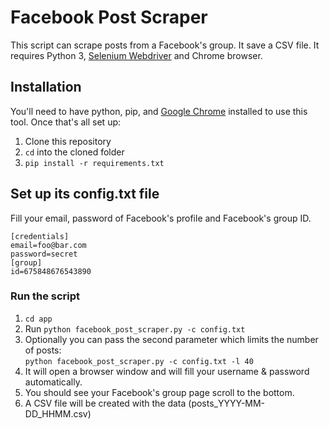 # Facebook Post Scraper
This script can scrape posts from a Facebook's group. 
It save a CSV file. It requires Python 3, <a href='http://selenium-python.readthedocs.io/installation.html'>Selenium Webdriver</a> and Chrome browser.

## Installation
You'll need to have python, pip, and [Google Chrome](https://www.google.com/chrome/) installed to use this tool. Once that's all set up:

1. Clone this repository
2. `cd` into the cloned folder 
3. `pip install -r requirements.txt`

## Set up its config.txt file
Fill your email, password of Facebook's profile and Facebook's group ID.
```
[credentials]
email=foo@bar.com
password=secret
[group]
id=675848676543890
```

### Run the script
1. `cd app`
2. Run ```python facebook_post_scraper.py -c config.txt```
3. Optionally you can pass the second parameter which limits the number of posts: <br />
   `python facebook_post_scraper.py -c config.txt -l 40`
4. It will open a browser window and will fill your username & password automatically.
5. You should see your Facebook's group page scroll to the bottom.
6. A CSV file will be created with the data (posts_YYYY-MM-DD_HHMM.csv)
